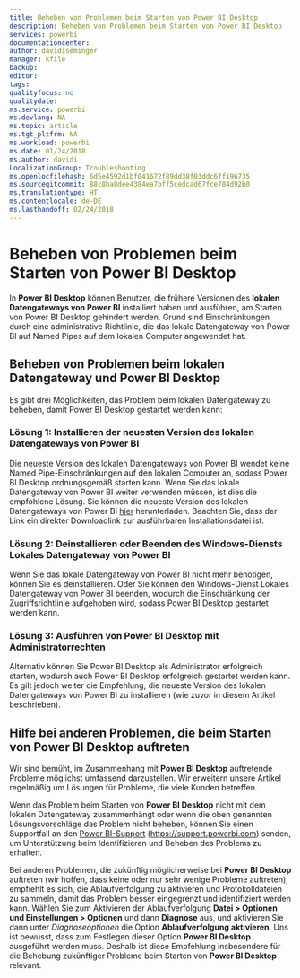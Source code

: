 ```yaml
---
title: Beheben von Problemen beim Starten von Power BI Desktop
description: Beheben von Problemen beim Starten von Power BI Desktop
services: powerbi
documentationcenter: 
author: davidiseminger
manager: kfile
backup: 
editor: 
tags: 
qualityfocus: no
qualitydate: 
ms.service: powerbi
ms.devlang: NA
ms.topic: article
ms.tgt_pltfrm: NA
ms.workload: powerbi
ms.date: 01/24/2018
ms.author: davidi
LocalizationGroup: Troubleshooting
ms.openlocfilehash: 6d5e4592d1bf041672f89dd38f03ddc6ff196735
ms.sourcegitcommit: 88c8ba8dee4384ea7bff5cedcad67fce784d92b0
ms.translationtype: HT
ms.contentlocale: de-DE
ms.lasthandoff: 02/24/2018
---
```

# <a name="resolve-issues-when-power-bi-desktop-will-not-launch"></a>Beheben von Problemen beim Starten von Power BI Desktop
In **Power BI Desktop** können Benutzer, die frühere Versionen des **lokalen Datengateways von Power BI** installiert haben und ausführen, am Starten von Power BI Desktop gehindert werden. Grund sind Einschränkungen durch eine administrative Richtlinie, die das lokale Datengateway von Power BI auf Named Pipes auf dem lokalen Computer angewendet hat. 

## <a name="resolve-issues-with-the-on-premises-data-gateway-and-power-bi-desktop"></a>Beheben von Problemen beim lokalen Datengateway und Power BI Desktop
Es gibt drei Möglichkeiten, das Problem beim lokalen Datengateway zu beheben, damit Power BI Desktop gestartet werden kann:

### <a name="resolution-1-install-the-latest-version-of-power-bi-on-premises-data-gateway"></a>Lösung 1: Installieren der neuesten Version des lokalen Datengateways von Power BI
Die neueste Version des lokalen Datengateways von Power BI wendet keine Named Pipe-Einschränkungen auf den lokalen Computer an, sodass Power BI Desktop ordnungsgemäß starten kann. Wenn Sie das lokale Datengateway von Power BI weiter verwenden müssen, ist dies die empfohlene Lösung. Sie können die neueste Version des lokalen Datengateways von Power BI [hier](https://go.microsoft.com/fwlink/?LinkId=698863) herunterladen. Beachten Sie, dass der Link ein direkter Downloadlink zur ausführbaren Installationsdatei ist.

### <a name="resolution-2-uninstall-or-stop-the-power-bi-on-premises-data-gateway-windows-service"></a>Lösung 2: Deinstallieren oder Beenden des Windows-Diensts Lokales Datengateway von Power BI
Wenn Sie das lokale Datengateway von Power BI nicht mehr benötigen, können Sie es deinstallieren. Oder Sie können den Windows-Dienst Lokales Datengateway von Power BI beenden, wodurch die Einschränkung der Zugriffsrichtlinie aufgehoben wird, sodass Power BI Desktop gestartet werden kann.

### <a name="resolution-3-run-power-bi-desktop-with-administrator-privilege"></a>Lösung 3: Ausführen von Power BI Desktop mit Administratorrechten
Alternativ können Sie Power BI Desktop als Administrator erfolgreich starten, wodurch auch Power BI Desktop erfolgreich gestartet werden kann. Es gilt jedoch weiter die Empfehlung, die neueste Version des lokalen Datengateways von Power BI zu installieren (wie zuvor in diesem Artikel beschrieben).

## <a name="help-with-other-issues-when-launching-power-bi-desktop"></a>Hilfe bei anderen Problemen, die beim Starten von Power BI Desktop auftreten
Wir sind bemüht, im Zusammenhang mit **Power BI Desktop** auftretende Probleme möglichst umfassend darzustellen. Wir erweitern unsere Artikel regelmäßig um Lösungen für Probleme, die viele Kunden betreffen.

Wenn das Problem beim Starten von **Power BI Desktop** nicht mit dem lokalen Datengateway zusammenhängt oder wenn die oben genannten Lösungsvorschläge das Problem nicht beheben, können Sie einen Supportfall an den [Power BI-Support](https://support.powerbi.com) (https://support.powerbi.com) senden, um Unterstützung beim Identifizieren und Beheben des Problems zu erhalten.

Bei anderen Problemen, die zukünftig möglicherweise bei **Power BI Desktop** auftreten (wir hoffen, dass keine oder nur sehr wenige Probleme auftreten), empfiehlt es sich, die Ablaufverfolgung zu aktivieren und Protokolldateien zu sammeln, damit das Problem besser eingegrenzt und identifiziert werden kann. Wählen Sie zum Aktivieren der Ablaufverfolgung **Datei > Optionen und Einstellungen > Optionen** und dann **Diagnose** aus, und aktivieren Sie dann unter *Diagnoseoptionen* die Option **Ablaufverfolgung aktivieren**. Uns ist bewusst, dass zum Festlegen dieser Option **Power BI Desktop** ausgeführt werden muss. Deshalb ist diese Empfehlung insbesondere für die Behebung zukünftiger Probleme beim Starten von **Power BI Desktop** relevant.

